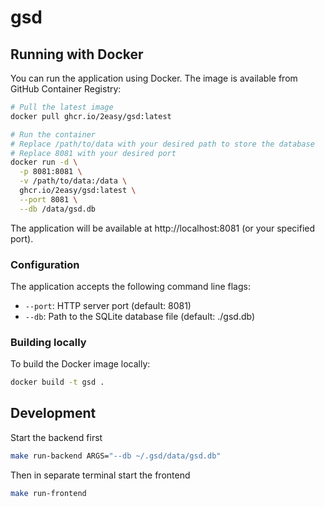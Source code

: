 # gsd

## Running with Docker

You can run the application using Docker. The image is available from GitHub Container Registry:

```bash
# Pull the latest image
docker pull ghcr.io/2easy/gsd:latest

# Run the container
# Replace /path/to/data with your desired path to store the database
# Replace 8081 with your desired port
docker run -d \
  -p 8081:8081 \
  -v /path/to/data:/data \
  ghcr.io/2easy/gsd:latest \
  --port 8081 \
  --db /data/gsd.db
```

The application will be available at http://localhost:8081 (or your specified port).

### Configuration

The application accepts the following command line flags:

- `--port`: HTTP server port (default: 8081)
- `--db`: Path to the SQLite database file (default: ./gsd.db)

### Building locally

To build the Docker image locally:

```bash
docker build -t gsd .
```

## Development

Start the backend first

```bash
make run-backend ARGS="--db ~/.gsd/data/gsd.db"
```

Then in separate terminal start the frontend

```bash
make run-frontend
```